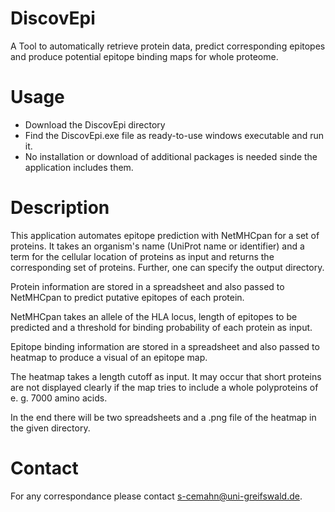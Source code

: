 # DiscovEpi

A Tool to automatically retrieve protein data, predict corresponding epitopes and produce potential epitope binding maps for whole proteome.

# Usage
  - Download the DiscovEpi directory
  - Find the DiscovEpi.exe file as ready-to-use windows executable and run it.
  - No installation or download of additional packages is needed sinde the application includes them.
  
# Description
  This application automates epitope prediction with NetMHCpan for a set of proteins. It takes an organism's name (UniProt name or identifier) and a term for the cellular location of proteins as input and returns the corresponding set of proteins. Further, one can specify the output directory. 
  
  Protein information are stored in a spreadsheet and also passed to NetMHCpan to predict putative epitopes of each protein.
  
  NetMHCpan takes an allele of the HLA locus, length of epitopes to be predicted and a threshold for binding probability of each protein as input. 
  
  Epitope binding information are stored in a spreadsheet and also passed to heatmap to produce a visual of an epitope map.
  
  The heatmap takes a length cutoff as input. It may occur that short proteins are not displayed clearly if the map tries to include a whole polyproteins of e. g. 7000 amino acids.
  
  In the end there will be two spreadsheets and a .png file of the heatmap in the given directory.

# Contact
  For any correspondance please contact s-cemahn@uni-greifswald.de.
